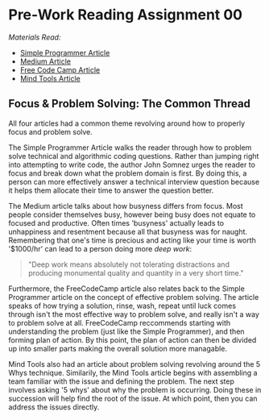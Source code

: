 # Pre-Work Reading Assignment 00 
*Materials Read:*
- [Simple Programmer Article](https://simpleprogrammer.com/solving-problems-breaking-it-down/)
- [Medium Article](https://medium.com/swlh/pretend-your-time-is-worth-1-000-hour-and-youll-become-100x-more-productive-f04628bb3e6d)
- [Free Code Camp Article](https://www.freecodecamp.org/news/how-to-think-like-a-programmer-lessons-in-problem-solving-d1d8bf1de7d2/)
- [Mind Tools Article](https://www.mindtools.com/pages/article/newTMC_5W.htm)


## Focus & Problem Solving: The Common Thread
All four articles had a common theme revolving around how to properly focus and problem solve. 

The Simple Programmer Article walks the reader through how to problem solve technical and algorithmic coding questions. Rather than jumping right into attempting to write code, the author John Somnez urges the reader to focus and break down what the problem domain is first. By doing this, a person can more effectively answer a technical interview question because it helps them allocate their time to answer the question better. 

The Medium article talks about how busyness differs from focus. Most people consider themselves busy, however being busy does not equate to focused and productive. Often times 'busyness' actually leads to unhappiness and resentment because all that busyness was for naught. Remembering that one's time is precious and acting like your time is worth '$1000/hr' can lead to a person doing more *deep work*:

> "Deep work means absolutely not tolerating distractions and producing monumental quality and quantity in a very short time."

Furthermore, the FreeCodeCamp article also relates back to the Simple Programmer article on the concept of effective problem solving. The article speaks of how trying a solution, rinse, wash, repeat until luck comes through isn't the most effective way to problem solve, and really isn't a way to problem solve at all. FreeCodeCamp reccommends starting with understanding the problem (just like the Simple Programmer), and then forming plan of action. By this point, the plan of action can then be divided up into smaller parts making the overall solution more managable. 

Mind Tools also had an article about problem solving revolving around the 5 Whys technique. Similarily, the Mind Tools article begins with assembling a team familiar with the issue and defining the problem. The next step involves asking '5 whys' about why the problem is occurring. Doing these in succession will help find the root of the issue. At which point, then you can address the issues directly. 